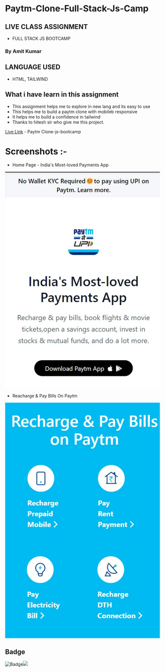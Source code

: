 # Paytm-Clone-Full-Stack-Js-Camp
## LIVE CLASS ASSIGNMENT
- FULL STACK JS BOOTCAMP
### By Amit Kumar


## LANGUAGE USED
- HTML, TAILWIND

## What i have learn in this assignment
- This assignment helps me to explore in new lang and its easy to use 
- This helps me to build a paytm clone with mobileb responsive
- It helps me to build a confidence in tailwind
- Thanks to hitesh sir who give me this project.

[Live Link](paytm-clone-tailwind-js-bootcamp.netlify.app) - Paytm Clone-js-bootcamp

# Screenshots :-
  - Home Page - India's Most-loved Payments App

![Paytm Clone](./images-01/Screenshot%202022-08-18%20103903.jpg)

- Reacharge & Pay Bills On Paytm

![](./images-01/Screenshot%202022-08-18%20103931.jpg)


## Badge ##

![Badge](https://img.shields.io/badge/Paytm---Clone-orange)![](https://img.shields.io/badge/TAIL---WIND-orange)




 